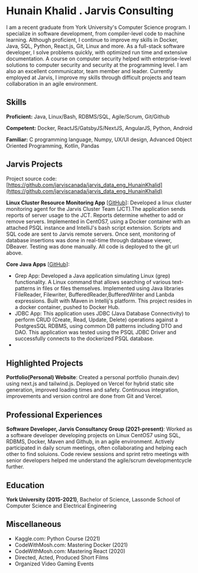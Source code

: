 # Hunain Khalid . Jarvis Consulting

I am a recent graduate from York University's Computer Science program. I specialize in software development, from compiler-level code to machine learning. Although proficient, I continue to improve my skills in Docker, Java, SQL, Python, React.js, Git, Linux and more. As a full-stack software developer, I solve problems quickly, with optimized run time and extensive documentation. A course on computer security helped with enterprise-level solutions to computer security and security at the programming level. I am also an excellent communicator, team member and leader. Currently employed at Jarvis, I improve my skills through difficult projects and team collaboration in an agile environment.

## Skills

**Proficient:** Java, Linux/Bash, RDBMS/SQL, Agile/Scrum, Git/Github

**Competent:** Docker, ReactJS/GatsbyJS/NextJS, AngularJS, Python, Android

**Familiar:** C programming language, Numpy, UX/UI design, Advanced Object Oriented Programming, Kotlin, Pandas

## Jarvis Projects

Project source code: [https://github.com/jarviscanada/jarvis_data_eng_HunainKhalid](https://github.com/jarviscanada/jarvis_data_eng_HunainKhalid)


**Linux Cluster Resource Monitoring App** [[GitHub](https://github.com/jarviscanada/jarvis_data_eng_HunainKhalid/tree/master/linux_sql)]: Developed a linux cluster monitoring agent for the Jarvis Cluster Team (JCT).The application sends reports of server usage to the JCT. Reports determine whether to add or remove servers. Implemented in CentOS7, using a Docker container with an attached PSQL instance and IntelliJ's bash script extension. Scripts and SQL code are sent to Jarvis remote servers. Once sent, monitoring of database insertions was done in real-time through database viewer, DBeaver. Testing was done manually. All code is deployed to the git url above.

**Core Java Apps** [[GitHub](https://github.com/jarviscanada/jarvis_data_eng_HunainKhalid/tree/master/core_java)]:
      
  - Grep App: Developed a Java application simulating Linux (grep) functionality. A Linux command that allows searching of various text-patterns in files or files themselves. Implemented using Java libraries FileReader, Filewriter, BufferedReader,BufferedWriter and Lanbda expressions. Built with Maven in Intellij's platform. This project resides in a docker container, pushed to Docker Hub.
  - JDBC App: This application uses JDBC (Java Database Connectivity) to perform CRUD (Create, Read, Update, Delete) operations against a PostgresSQL RDBMS, using common DB patterns including DTO and DAO. This application was tested using the PSQL JDBC Driver and successfully connects to the dockerized PSQL database. 
  - 


## Highlighted Projects
**Portfolio(Personal) Website**: Created a personal portfolio (hunain.dev) using next.js and tailwind.js. Deployed on Vercel for hybrid static site generation, improved loading times and safety. Continuous integration, improvements and  version control are done from Git and Vercel.


## Professional Experiences

**Software Developer, Jarvis Consultancy Group (2021-present)**: Worked as a software developer developing projects on Linux CentOS7 using SQL, RDBMS, Docker, Maven and Github, in an agile environment. Actively participated in daily scrum meetings, often collaborating and helping each other to find soluions. Code review sessions and sprint retro meetings with senior developers helped me understand the agile/scrum developmentcycle further.


## Education
**York University (2015-2021)**, Bachelor of Science, Lassonde School of Computer Science and Electrical Engineering


## Miscellaneous
- Kaggle.com: Python Course (2021)
- CodeWithMosh.com: Mastering Docker (2021)
- CodeWithMosh.com: Mastering React (2020)
- Directed, Acted, Produced Short Films
- Organized Video Gaming Events

